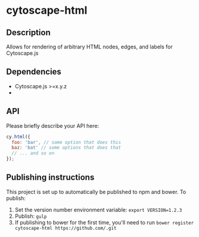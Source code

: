 cytoscape-html
================================================================================


## Description

Allows for rendering of arbitrary HTML nodes, edges, and labels for Cytoscape.js


## Dependencies

 * Cytoscape.js >=x.y.z
 * <List your dependencies here please>


## API

Please briefly describe your API here:

```js
cy.html({
  foo: 'bar', // some option that does this
  baz: 'bat' // some options that does that
  // ... and so on
});
```


## Publishing instructions

This project is set up to automatically be published to npm and bower.  To publish:

1. Set the version number environment variable: `export VERSION=1.2.3`
1. Publish: `gulp`
1. If publishing to bower for the first time, you'll need to run `bower register cytoscape-html https://github.com/.git`